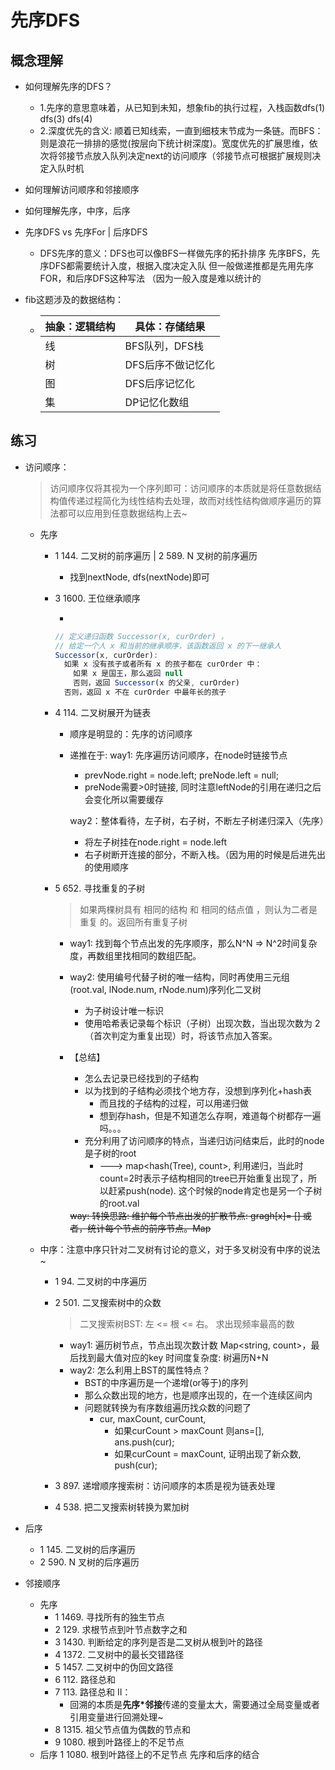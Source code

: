 # 先序DFS

## 概念理解

- 如何理解先序的DFS？

  - 1.先序的意思意味着，从已知到未知，想象fib的执行过程，入栈函数dfs(1) dfs(3) dfs(4)
  - 2.深度优先的含义: 顺着已知线索，一直到细枝末节成为一条链。而BFS：则是浪花一排排的感觉(按层向下统计树深度)。宽度优先的扩展思维，依次将邻接节点放入队列决定next的访问顺序（邻接节点可根据扩展规则决定入队时机

- 如何理解访问顺序和邻接顺序

- 如何理解先序，中序，后序

- 先序DFS vs 先序For | 后序DFS

  - DFS先序的意义：DFS也可以像BFS一样做先序的拓扑排序
    先序BFS，先序DFS都需要统计入度，根据入度决定入队
    但一般做递推都是先用先序FOR，和后序DFS这种写法
    （因为一般入度是难以统计的

- fib这题涉及的数据结构：
  - | 抽象：逻辑结构 | 具体：存储结果    |
    | -------------- | ----------------- |
    | 线             | BFS队列，DFS栈    |
    | 树             | DFS后序不做记忆化 |
    | 图             | DFS后序记忆化     |
    | 集             | DP记忆化数组      |

## 练习

- 访问顺序：

  > 访问顺序仅将其视为一个序列即可：访问顺序的本质就是将任意数据结构值传递过程简化为线性结构去处理，故而对线性结构做顺序遍历的算法都可以应用到任意数据结构上去~

  - 先序

    - 1 144. 二叉树的前序遍历 | 2 589. N 叉树的前序遍历
      - 找到nextNode, dfs(nextNode)即可
    - 3 1600. 王位继承顺序

      -

      ```ts
      // 定义递归函数 Successor(x, curOrder) ，
      // 给定一个人 x 和当前的继承顺序，该函数返回 x 的下一继承人
      Successor(x, curOrder):
        如果 x 没有孩子或者所有 x 的孩子都在 curOrder 中：
          如果 x 是国王，那么返回 null
          否则，返回 Successor(x 的父亲, curOrder)
        否则，返回 x 不在 curOrder 中最年长的孩子
      ```

    - 4 114. 二叉树展开为链表

      - 顺序是明显的：先序的访问顺序
      - 递推在于:
        way1: 先序遍历访问顺序，在node时链接节点

        - prevNode.right = node.left; preNode.left = null;
        - preNode需要>0时链接, 同时注意leftNode的引用在递归之后会变化所以需要缓存

        way2：整体看待，左子树，右子树，不断左子树递归深入（先序）

        - 将左子树挂在node.right = node.left
        - 右子树断开连接的部分，不断入栈。（因为用的时候是后进先出的使用顺序

    - 5 652. 寻找重复的子树

      > 如果两棵树具有 相同的结构 和 相同的结点值 ，则认为二者是 重复 的。返回所有重复子树

      - way1: 找到每个节点出发的先序顺序，那么N^N => N^2时间复杂度，再数组里找相同的数组匹配。
      - way2: 使用编号代替子树的唯一结构，同时再使用三元组(root.val, lNode.num, rNode.num)序列化二叉树

        - 为子树设计唯一标识
        - 使用哈希表记录每个标识（子树）出现次数，当出现次数为 2（首次判定为重复出现）时，将该节点加入答案。

      - 【总结】

        - 怎么去记录已经找到的子结构
        - 以为找到的子结构必须找个地方存，没想到序列化+hash表
          - 而且找的子结构的过程，可以用递归做
          - 想到存hash，但是不知道怎么存啊，难道每个树都存一遍吗。。。
        - 充分利用了访问顺序的特点，当递归访问结束后，此时的node是子树的root
          - ---> map<hash(Tree), count>, 利用递归，当此时count=2时表示子结构相同的tree已开始重复出现了，所以赶紧push(node). 这个时候的node肯定也是另一个子树的root.val

        <del>
        way: 转换思路: 维护每个节点出发的扩散节点: gragh[x]= []
        或者，统计每个节点的前序节点。Map<node.val, []>
        </del>

  - 中序：注意中序只针对二叉树有讨论的意义，对于多叉树没有中序的说法~

    - 1 94. 二叉树的中序遍历
    - 2 501. 二叉搜索树中的众数

      > 二叉搜索树BST: 左 <= 根 <= 右。 求出现频率最高的数

      - way1: 遍历树节点，节点出现次数计数 Map<string, count>，最后找到最大值对应的key 时间度复杂度: 树遍历N+N
      - way2: 怎么利用上BST的属性特点？
        - BST的中序遍历是一个递增(or等于)的序列
        - 那么众数出现的地方，也是顺序出现的，在一个连续区间内
        - 问题就转换为有序数组遍历找众数的问题了
          - cur, maxCount, curCount,
            - 如果curCount > maxCount 则ans=[], ans.push(cur);
            - 如果curCount = maxCount, 证明出现了新众数, push(cur);

    - 3 897. 递增顺序搜索树：访问顺序的本质是视为链表处理
    - 4 538. 把二叉搜索树转换为累加树

- 后序

  - 1 145. 二叉树的后序遍历
  - 2 590. N 叉树的后序遍历

- 邻接顺序
  - 先序
    - 1 1469. 寻找所有的独生节点
    - 2 129. 求根节点到叶节点数字之和
    - 3 1430. 判断给定的序列是否是二叉树从根到叶的路径
    - 4 1372. 二叉树中的最长交错路径
    - 5 1457. 二叉树中的伪回文路径
    - 6 112. 路径总和
    - 7 113. 路径总和 II：
      - 回溯的本质是**先序\*邻接**传递的变量太大，需要通过全局变量或者引用变量进行回溯处理~
    - 8 1315. 祖父节点值为偶数的节点和
    - 9 1080. 根到叶路径上的不足节点
  - 后序
    1 1080. 根到叶路径上的不足节点 先序和后序的结合
